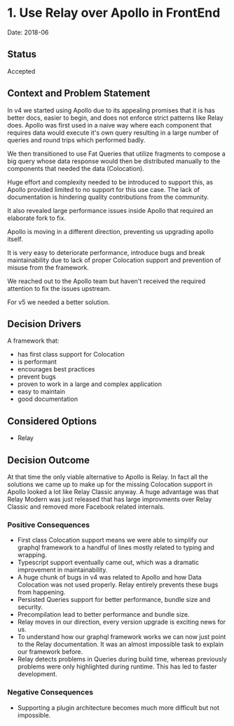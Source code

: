 # 1. Use Relay over Apollo in FrontEnd

Date: 2018-06

## Status

Accepted

## Context and Problem Statement

In v4 we started using Apollo due to its appealing promises that it is has better docs, easier to begin, and does not enforce strict patterns like Relay does. Apollo was first used in a naive way where each component that requires data would execute it's own query resulting in a large number of queries and round trips which performed badly.

We then transitioned to use Fat Queries that utilize fragments to compose a big query whose data response would then be distributed manually to the components that needed the data (Colocation).

Huge effort and complexity needed to be introduced to support this, as Apollo provided limited to no support for this use case. The lack of documentation is hindering quality contributions from the community.

It also revealed large performance issues inside Apollo that required an elaborate fork to fix.

Apollo is moving in a different direction, preventing us upgrading apollo itself.

It is very easy to deteriorate performance, introduce bugs and break maintainability due to lack of proper Colocation support and prevention of misuse from the framework.

We reached out to the Apollo team but haven't received the required attention to fix the issues upstream.

For v5 we needed a better solution.


## Decision Drivers

A framework that:

- has first class support for Colocation
- is performant
- encourages best practices
- prevent bugs
- proven to work in a large and complex application
- easy to maintain
- good documentation

## Considered Options

* Relay

## Decision Outcome

At that time the only viable alternative to Apollo is Relay. In fact all the solutions we came up to make up for the missing Colocation support in Apollo looked a lot like Relay Classic anyway. A huge advantage was that Relay Modern was just released that has large improvments over Relay Classic and removed more Facebook related internals.

### Positive Consequences

* First class Colocation support means we were able to simplify our graphql framework to a handful of lines mostly related to typing and wrapping.
* Typescript support eventually came out, which was a dramatic improvement in maintainability.
* A huge chunk of bugs in v4 was related to Apollo and how Data Colocation was not used properly. Relay entirely prevents these bugs from happening.
* Persisted Queries support for better performance, bundle size and security.
* Precompilation lead to better performance and bundle size.
* Relay moves in our direction, every version upgrade is exciting news for us.
* To understand how our graphql framework works we can now just point to the Relay documentation. It was an almost impossible task to explain our framework before.
* Relay detects problems in Queries during build time, whereas previously problems were only highlighted during runtime. This has led to faster development.

### Negative Consequences

* Supporting a plugin architecture becomes much more difficult but not impossible.
